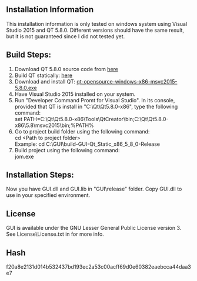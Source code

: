 ## Installation Information

This installation information is only tested on windows system using Visual Studio 2015 and QT 5.8.0.
Different versions should have the same result, but it is not guaranteed since I did not tested yet.

## Build Steps:
1. Download QT 5.8.0 source code from [here](https://download.qt.io/archive/qt/5.8/5.8.0/single/)
2. Build QT statically:  [here](http://stackoverflow.com/questions/14932315/how-to-compile-qt-5-under-windows-or-linux-32-or-64-bit-static-or-dynamic-on-v)
3. Download and install QT: [qt-opensource-windows-x86-msvc2015-5.8.0.exe](https://download.qt.io/archive/qt/5.8/5.8.0/)
4. Have Visual Studio 2015 installed on your system.
5. Run "Developer Command Promt for Visual Studio". In its console, provided that QT is install in "C:\Qt\Qt5.8.0-x86", type the following command:  
 set PATH=C:\Qt\Qt5.8.0-x86\Tools\QtCreator\bin;C:\Qt\Qt5.8.0-x86\5.8\msvc2015\bin;%PATH%
6. Go to project build folder using the following command:  
 cd \<Path to project folder\>  
 Example: cd C:\GUI\build-GUI-Qt_Static_x86_5_8_0-Release
7. Build project using the following command:  
 jom.exe

## Installation Steps:
Now you have GUI.dll and GUI.lib in "GUI\release" folder.
Copy GUI.dll to use in your specified environment.

## License
GUI is available under the GNU Lesser General Public License version 3.
See License\License.txt in for more info.

## Hash
f20a8e2131d014b532437bd193ec2a53c00acff69d0e60382eaebcca44daa3e7